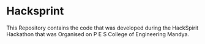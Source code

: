 # Hacksprint
This Repository contains the code that was developed during the HackSpirit Hackathon that was Organised on P E S College of Engineering Mandya.

